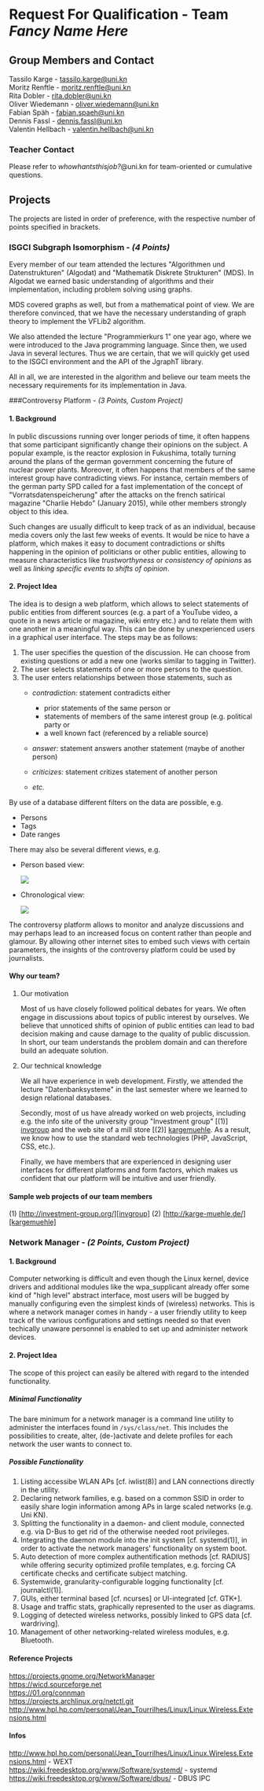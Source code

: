 # Request For Qualification - Team *Fancy Name Here*

## Group Members and Contact
Tassilo Karge - tassilo.karge@uni.kn  
Moritz Renftle - moritz.renftle@uni.kn  
Rita Dobler - rita.dobler@uni.kn  
Oliver Wiedemann -  oliver.wiedemann@uni.kn  
Fabian Späh - fabian.spaeh@uni.kn  
Dennis Fassl - dennis.fassl@uni.kn  
Valentin Hellbach - valentin.hellbach@uni.kn  

### Teacher Contact
Please refer to *whowhantsthisjob?*@uni.kn for team-oriented or 
cumulative questions.

## Projects

The projects are listed in order of preference, with the respective
number of points specified in brackets.

### ISGCI Subgraph Isomorphism - _(4 Points)_

Every member of our team attended the lectures "Algorithmen und
Datenstrukturen" (Algodat) and "Mathematik Diskrete Strukturen" (MDS).
In Algodat we earned basic understanding of algorithms and their
implementation, including problem solving using graphs.

MDS covered graphs as well, but from a mathematical point of view. We
are therefore convinced, that we have the necessary understanding of
graph theory to implement the VFLib2 algorithm.

We also attended the lecture "Programmierkurs 1" one year ago, where we
were introduced to the Java programming language. Since then, we used
Java in several lectures. Thus we are certain, that we will quickly get
used to the ISGCI environment and the API of the JgraphT library.

All in all, we are interested in the algorithm and believe our team
meets the necessary requirements for its implementation in Java.

###Controversy Platform - _(3 Points, Custom Project)_
#### 1. Background

In public discussions running over longer periods of time, it often
happens that some participant significantly change their opinions on
the subject.
A popular example, is the reactor explosion in Fukushima, totally
turning around the plans of the german government concerning the future
of nuclear power plants.
Moreover, it often happens that members of the same interest group have
contradicting views. For instance, certain members of the german party
SPD called for a fast implementation of the concept of
"Vorratsdatenspeicherung" after the attacks on the french satirical
magazine "Charlie Hebdo" (January 2015), while other members strongly
object to this idea.

Such changes are usually difficult to keep track of as an individual,
because media covers only the last few weeks of events.
It would be nice to have a platform, which makes it easy to document
contradictions or shifts happening in the opinion of politicians or
other public entities, allowing to measure characteristics like
*trustworthyness* or *consistency of opinions* as well as *linking
specific events to shifts of opinion*.

#### 2. Project Idea

The idea is to design a web platform, which allows to select statements
of public entities from different sources (e.g. a part of a YouTube
video, a quote in a news article or magazine, wiki entry etc.) and to
relate them with one another in a meaningful way.
This can be done by unexperienced users in a graphical user interface.
The steps may be as follows:

1.  The user specifies the question of the discussion. He can choose
    from existing questions or add a new one (works similar to tagging
    in Twitter).
2.  The user selects statements of one or more persons to the question.
3.  The user enters relationships between those statements, such as
    - *contradiction:* statement contradicts either
        * prior statements of the same person or
        * statements of members of the same interest group (e.g.
          political party or
        * a well known fact (referenced by a reliable source)

    - *answer:* statement answers another statement (maybe of another
      person)
    - *criticizes:* statement critizes statement of another person
    - *etc.*

By use of a database different filters on the data are possible, e.g.

- Persons
- Tags
- Date ranges

There may also be several different views, e.g.

- Person based view:
    
    ![](person_based_view.png)

- Chronological view:
    
    ![](chronological_view.png)

The controversy platform allows to monitor and analyze discussions and
may perhaps lead to an increased focus on content rather than people and
glamour.
By allowing other internet sites to embed such views with certain
parameters, the insights of the controversy platform could be used by
journalists.

#### Why our team?

1.  Our motivation

    Most of us have closely followed political debates for years. We
    often engage in discussions about topics of public interest by
    ourselves. We believe that unnoticed shifts of opinion of public
    entities can lead to bad decision making and cause damage to the
    quality of public discussion. In short, our team understands the
    problem domain and can therefore build an adequate solution.

2.  Our technical knowledge

    We all have experience in web development. Firstly, we attended the
    lecture "Datenbanksysteme" in the last semester where we learned to
    design relational databases.

    Secondly, most of us have already worked on web projects, including
    e.g. the info site of the university group "Investment group"
    [(1)] [invgroup] and the web site of a mill store
    [(2)] [kargemuehle]. As a result, we know how to use the standard
    web technologies (PHP, JavaScript, CSS, etc.).

    Finally, we have members that are experienced in designing user
    interfaces for different platforms and form factors, which makes us
    confident that our platform will be intuitive and user friendly.

#### Sample web projects of our team members

(1) [http://investment-group.org/][invgroup]
(2) [http://karge-muehle.de/][kargemuehle] 

[invgroup]: http://investment-group.org/ "Investment Group"
[kargemuehle]: http://karge-muehle.de/ "Karge Mühle"

### Network Manager - _(2 Points, Custom Project)_
#### 1. Background

Computer networking is difficult and even though the Linux kernel, device
drivers and additional modules like the wpa\_supplicant already offer some kind 
of "high level" abstract interface, most users will be bugged
by manually configuring even the simplest kinds of (wireless) networks.
This is where a network manager comes in handy - a user friendly utility
to keep track of the various configurations and settings needed so that
even techically unaware personnel is enabled to set up and administer
network devices.
 
#### 2. Project Idea

The scope of this project can easily be altered with regard to the intended 
functionality. 

##### Minimal Functionality
The bare minimum for a network manager is a command line utility to administer 
the interfaces found in `/sys/class/net`. This includes the possibilities to 
create, alter, (de-)activate and delete profiles for each network the user wants
to connect to.

##### Possible Functionality
1. Listing accessibe WLAN APs [cf. iwlist(8)] and LAN connections directly in
   the utility.
2. Declaring network families, e.g. based on a common SSID in order to easily
   share login information among APs in large scaled networks (e.g. Uni KN).
3. Splitting the functionality in a daemon- and client module, connected e.g.
   via D-Bus to get rid of the otherwise needed root privileges.
4. Integrating the daemon module into the init system [cf. systemd(1)],
   in order to activate the network managers' functionality on system boot.
5. Auto detection of more complex authentification methods [cf. RADIUS] while
   offering security optimized profile templates, e.g. forcing CA certificate
   checks and certificate subject matching.
6. Systemwide, granularity-configurable logging functionality [cf. journalctl(1)].
7. GUIs, either terminal based [cf. ncurses] or UI-integrated [cf. GTK+].
8. Usage and traffic stats, graphically represented to the user as diagrams.
9. Logging of detected wireless networks, possibly linked to GPS data 
   [cf. wardriving].
10. Management of other networking-related wireless modules, e.g. Bluetooth.

#### Reference Projects
https://projects.gnome.org/NetworkManager  
https://wicd.sourceforge.net  
https://01.org/connman  
https://projects.archlinux.org/netctl.git  
http://www.hpl.hp.com/personal/Jean_Tourrilhes/Linux/Linux.Wireless.Extensions.html

#### Infos
http://www.hpl.hp.com/personal/Jean_Tourrilhes/Linux/Linux.Wireless.Extensions.html - WEXT  
https://wiki.freedesktop.org/www/Software/systemd/ - systemd  
https://wiki.freedesktop.org/www/Software/dbus/ - DBUS IPC
